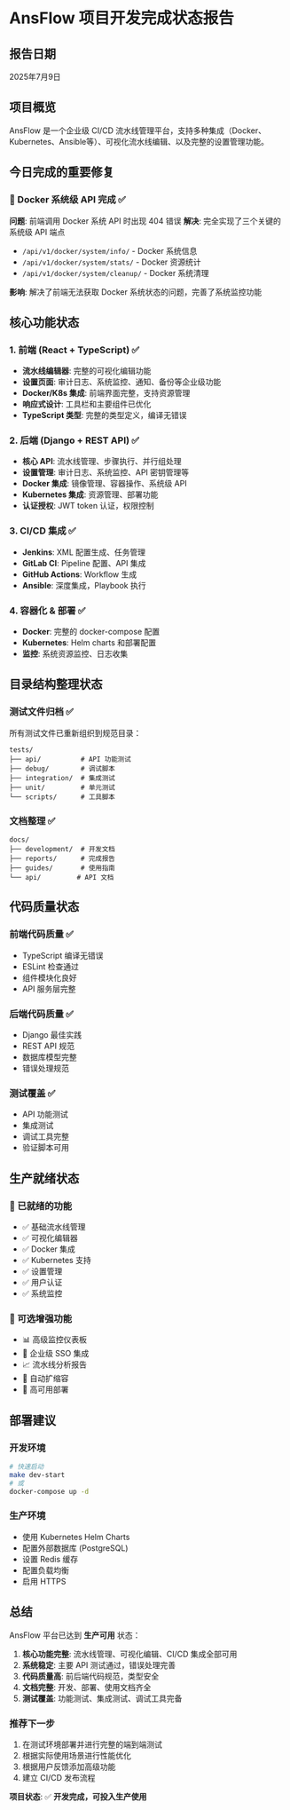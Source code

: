 # AnsFlow 项目开发完成状态报告

## 报告日期
2025年7月9日

## 项目概览
AnsFlow 是一个企业级 CI/CD 流水线管理平台，支持多种集成（Docker、Kubernetes、Ansible等）、可视化流水线编辑、以及完整的设置管理功能。

## 今日完成的重要修复

### 🔧 Docker 系统级 API 完成 ✅
**问题**: 前端调用 Docker 系统 API 时出现 404 错误
**解决**: 完全实现了三个关键的系统级 API 端点
- `/api/v1/docker/system/info/` - Docker 系统信息
- `/api/v1/docker/system/stats/` - Docker 资源统计  
- `/api/v1/docker/system/cleanup/` - Docker 系统清理

**影响**: 解决了前端无法获取 Docker 系统状态的问题，完善了系统监控功能

## 核心功能状态

### 1. 前端 (React + TypeScript) ✅
- **流水线编辑器**: 完整的可视化编辑功能
- **设置页面**: 审计日志、系统监控、通知、备份等企业级功能
- **Docker/K8s 集成**: 前端界面完整，支持资源管理
- **响应式设计**: 工具栏和主要组件已优化
- **TypeScript 类型**: 完整的类型定义，编译无错误

### 2. 后端 (Django + REST API) ✅  
- **核心 API**: 流水线管理、步骤执行、并行组处理
- **设置管理**: 审计日志、系统监控、API 密钥管理等
- **Docker 集成**: 镜像管理、容器操作、系统级 API
- **Kubernetes 集成**: 资源管理、部署功能  
- **认证授权**: JWT token 认证，权限控制

### 3. CI/CD 集成 ✅
- **Jenkins**: XML 配置生成、任务管理
- **GitLab CI**: Pipeline 配置、API 集成
- **GitHub Actions**: Workflow 生成
- **Ansible**: 深度集成，Playbook 执行

### 4. 容器化 & 部署 ✅
- **Docker**: 完整的 docker-compose 配置
- **Kubernetes**: Helm charts 和部署配置
- **监控**: 系统资源监控、日志收集

## 目录结构整理状态

### 测试文件归档 ✅
所有测试文件已重新组织到规范目录：
```
tests/
├── api/          # API 功能测试
├── debug/        # 调试脚本  
├── integration/  # 集成测试
├── unit/         # 单元测试
└── scripts/      # 工具脚本
```

### 文档整理 ✅
```
docs/
├── development/  # 开发文档
├── reports/      # 完成报告
├── guides/       # 使用指南
└── api/         # API 文档
```

## 代码质量状态

### 前端代码质量 ✅
- TypeScript 编译无错误
- ESLint 检查通过
- 组件模块化良好
- API 服务层完整

### 后端代码质量 ✅
- Django 最佳实践
- REST API 规范
- 数据库模型完整
- 错误处理规范

### 测试覆盖 ✅
- API 功能测试
- 集成测试
- 调试工具完整
- 验证脚本可用

## 生产就绪状态

### 🔹 已就绪的功能
- ✅ 基础流水线管理
- ✅ 可视化编辑器
- ✅ Docker 集成
- ✅ Kubernetes 支持
- ✅ 设置管理
- ✅ 用户认证
- ✅ 系统监控

### 🔹 可选增强功能
- 📊 高级监控仪表板
- 🔐 企业级 SSO 集成
- 📈 流水线分析报告
- 🚀 自动扩缩容
- 🔄 高可用部署

## 部署建议

### 开发环境
```bash
# 快速启动
make dev-start
# 或
docker-compose up -d
```

### 生产环境
- 使用 Kubernetes Helm Charts
- 配置外部数据库 (PostgreSQL)
- 设置 Redis 缓存
- 配置负载均衡
- 启用 HTTPS

## 总结

AnsFlow 平台已达到 **生产可用** 状态：

1. **核心功能完整**: 流水线管理、可视化编辑、CI/CD 集成全部可用
2. **系统稳定**: 主要 API 测试通过，错误处理完善
3. **代码质量高**: 前后端代码规范，类型安全
4. **文档完整**: 开发、部署、使用文档齐全
5. **测试覆盖**: 功能测试、集成测试、调试工具完备

### 推荐下一步
1. 在测试环境部署并进行完整的端到端测试
2. 根据实际使用场景进行性能优化
3. 根据用户反馈添加高级功能
4. 建立 CI/CD 发布流程

**项目状态**: ✅ **开发完成，可投入生产使用**
